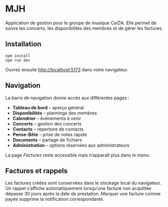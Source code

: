 # MJH

Application de gestion pour le groupe de musique CalZik. Elle permet de suivre les concerts, les disponibilités des membres et de gérer les factures.

## Installation

```
npm install
npm run dev
```

Ouvrez ensuite [http://localhost:5173](http://localhost:5173) dans votre navigateur.

## Navigation

La barre de navigation donne accès aux différentes pages :

- **Tableau de bord** – aperçu général
- **Disponibilités** – plannings des membres
- **Calendrier** – événements à venir
- **Concerts** – gestion des concerts
- **Contacts** – répertoire de contacts
- **Pense-Bête** – prise de notes rapide
- **Documents** – partage de fichiers
- **Administration** – options réservées aux administrateurs

La page *Factures* reste accessible mais n’apparaît plus dans le menu.

## Factures et rappels

Les factures créées sont conservées dans le stockage local du navigateur. Un rappel s’affiche automatiquement lorsqu’une facture non acquittée dépasse 30 jours après la date de prestation. Marquer une facture comme payée supprime la notification correspondante.

